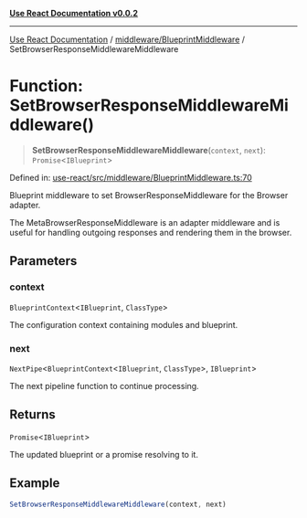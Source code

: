 [**Use React Documentation v0.0.2**](../../../README.md)

***

[Use React Documentation](../../../modules.md) / [middleware/BlueprintMiddleware](../README.md) / SetBrowserResponseMiddlewareMiddleware

# Function: SetBrowserResponseMiddlewareMiddleware()

> **SetBrowserResponseMiddlewareMiddleware**(`context`, `next`): `Promise`\<`IBlueprint`\>

Defined in: [use-react/src/middleware/BlueprintMiddleware.ts:70](https://github.com/stonemjs/use-react/blob/0635de04acc6b3a5c28dcf07d1e12a39a8b5e0b9/src/middleware/BlueprintMiddleware.ts#L70)

Blueprint middleware to set BrowserResponseMiddleware for the Browser adapter.

The MetaBrowserResponseMiddleware is an adapter middleware and is useful
for handling outgoing responses and rendering them in the browser.

## Parameters

### context

`BlueprintContext`\<`IBlueprint`, `ClassType`\>

The configuration context containing modules and blueprint.

### next

`NextPipe`\<`BlueprintContext`\<`IBlueprint`, `ClassType`\>, `IBlueprint`\>

The next pipeline function to continue processing.

## Returns

`Promise`\<`IBlueprint`\>

The updated blueprint or a promise resolving to it.

## Example

```typescript
SetBrowserResponseMiddlewareMiddleware(context, next)
```
